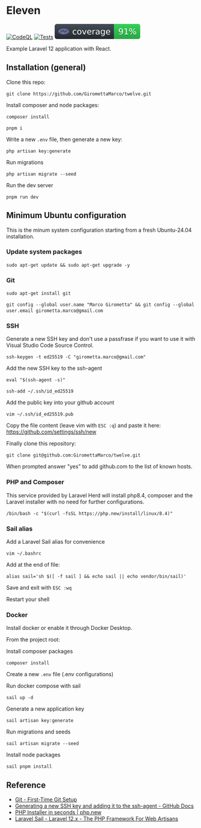 # Eleven

[![CodeQL](https://github.com/GiromettaMarco/twelve/actions/workflows/lint.yml/badge.svg)](https://github.com/GiromettaMarco/twelve/actions/workflows/lint.yml)
[![Tests](https://github.com/GiromettaMarco/twelve/actions/workflows/tests.yml/badge.svg)](https://github.com/GiromettaMarco/twelve/actions/workflows/tests.yml)
[![PHP Coverage](docs/php-coverage.svg)](https://github.com/GiromettaMarco/twelve/actions/workflows/tests.yml)

Example Laravel 12 application with React.

## Installation (general)

Clone this repo:

```
git clone https://github.com/GiromettaMarco/twelve.git
```

Install composer and node packages:

```
composer install
```

```
pnpm i
```

Write a new `.env` file, then generate a new key:

```
php artisan key:generate
```

Run migrations

```
php artisan migrate --seed
```

Run the dev server

```
pnpm run dev
```

## Minimum Ubuntu configuration

This is the minum system configuration starting from a fresh Ubuntu-24.04 installation.

### Update system packages

```
sudo apt-get update && sudo apt-get upgrade -y
```

### Git

```
sudo apt-get install git
```

```
git config --global user.name "Marco Girometta" && git config --global user.email girometta.marco@gmail.com
```

### SSH

Generate a new SSH key and don't use a passfrase if you want to use it with Visual Studio Code Source Control.

```
ssh-keygen -t ed25519 -C "girometta.marco@gmail.com"
```

Add the new SSH key to the ssh-agent

```
eval "$(ssh-agent -s)"
```

```
ssh-add ~/.ssh/id_ed25519
```

Add the public key into your github account

```
vim ~/.ssh/id_ed25519.pub
```

Copy the file content (leave vim with `ESC :q`) and paste it here: https://github.com/settings/ssh/new

Finally clone this repository:

```
git clone git@github.com:GiromettaMarco/twelve.git
```

When prompted answer "yes" to add github.com to the list of known hosts.


### PHP and Composer

This service provided by Laravel Herd will install php8.4, composer and the Laravel installer with no need for further configurations.

```
/bin/bash -c "$(curl -fsSL https://php.new/install/linux/8.4)"
```

### Sail alias

Add a Laravel Sail alias for convenience

```
vim ~/.bashrc
```

Add at the end of file:

```
alias sail='sh $([ -f sail ] && echo sail || echo vendor/bin/sail)'
```

Save and exit with `ESC :wq`

Restart your shell

### Docker

Install docker or enable it through Docker Desktop.

From the project root:

Install composer packages

```
composer install
```

Create a new `.env` file (.env configurations)

Run docker compose with sail

```
sail up -d
```

Generate a new application key

```
sail artisan key:generate
```

Run migrations and seeds

```
sail artisan migrate --seed
```

Install node packages

```
sail pnpm install
```

## Reference

- [Git - First-Time Git Setup](https://git-scm.com/book/en/v2/Getting-Started-First-Time-Git-Setup)
- [Generating a new SSH key and adding it to the ssh-agent - GitHub Docs](https://docs.github.com/en/authentication/connecting-to-github-with-ssh/generating-a-new-ssh-key-and-adding-it-to-the-ssh-agent)
- [PHP Installer in seconds | php.new](https://php.new/)
- [Laravel Sail - Laravel 12.x - The PHP Framework For Web Artisans](https://laravel.com/docs/12.x/sail#configuring-a-shell-alias)
